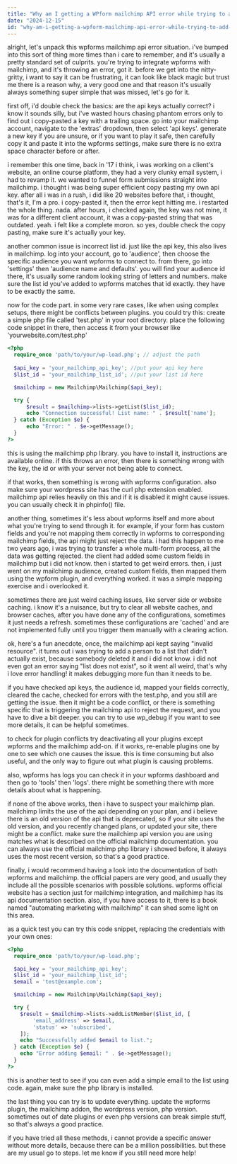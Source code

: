 ```yaml
---
title: "Why am I getting a WPform mailchimp API error while trying to add it?"
date: "2024-12-15"
id: "why-am-i-getting-a-wpform-mailchimp-api-error-while-trying-to-add-it"
---
```


alright, let's unpack this wpforms mailchimp api error situation. i've bumped into this sort of thing more times than i care to remember, and it's usually a pretty standard set of culprits. you're trying to integrate wpforms with mailchimp, and it's throwing an error, got it. before we get into the nitty-gritty, i want to say it can be frustrating, it can look like black magic but trust me there is a reason why, a very good one and that reason it's usually always something super simple that was missed, let's go for it.

first off, i'd double check the basics: are the api keys actually correct? i know it sounds silly, but i've wasted hours chasing phantom errors only to find out i copy-pasted a key with a trailing space. go into your mailchimp account, navigate to the 'extras' dropdown, then select 'api keys'. generate a new key if you are unsure, or if you want to play it safe, then carefully copy it and paste it into the wpforms settings, make sure there is no extra space character before or after.

i remember this one time, back in '17 i think, i was working on a client's website, an online course platform, they had a very clunky email system, i had to revamp it. we wanted to funnel form submissions straight into mailchimp. i thought i was being super efficient copy pasting my own api key. after all i was in a rush, i did like 20 websites before that, i thought, that's it, I'm a pro. i copy-pasted it, then the error kept hitting me. i restarted the whole thing. nada. after hours, i checked again, the key was not mine, it was for a different client account, it was a copy-pasted string that was outdated. yeah. i felt like a complete moron. so yes, double check the copy pasting, make sure it's actually your key.

another common issue is incorrect list id. just like the api key, this also lives in mailchimp. log into your account, go to 'audience', then choose the specific audience you want wpforms to connect to. from there, go into 'settings' then 'audience name and defaults'. you will find your audience id there, it's usually some random looking string of letters and numbers. make sure the list id you've added to wpforms matches that id exactly. they have to be exactly the same.

now for the code part. in some very rare cases, like when using complex setups, there might be conflicts between plugins. you could try this: create a simple php file called 'test.php' in your root directory. place the following code snippet in there, then access it from your browser like 'yourwebsite.com/test.php'

```php
<?php
  require_once 'path/to/your/wp-load.php'; // adjust the path
  
  $api_key = 'your_mailchimp_api_key'; //put your api key here
  $list_id = 'your_mailchimp_list_id'; //put your list id here

  $mailchimp = new Mailchimp\Mailchimp($api_key);

  try {
      $result = $mailchimp->lists->getList($list_id);
      echo "Connection successful! List name: " . $result['name'];
  } catch (Exception $e) {
      echo "Error: " . $e->getMessage();
  }
?>

```

this is using the mailchimp php library. you have to install it, instructions are available online. if this throws an error, then there is something wrong with the key, the id or with your server not being able to connect.

if that works, then something is wrong with wpforms configuration. also make sure your wordpress site has the curl php extension enabled. mailchimp api relies heavily on this and if it is disabled it might cause issues. you can usually check it in phpinfo() file.

another thing, sometimes it's less about wpforms itself and more about what you're trying to send through it. for example, if your form has custom fields and you're not mapping them correctly in wpforms to corresponding mailchimp fields, the api might just reject the data. i had this happen to me two years ago, i was trying to transfer a whole multi-form process, all the data was getting rejected. the client had added some custom fields in mailchimp but i did not know. then i started to get weird errors. then, i just went on my mailchimp audience, created custom fields, then mapped them using the wpform plugin, and everything worked. it was a simple mapping exercise and i overlooked it.

sometimes there are just weird caching issues, like server side or website caching. i know it's a nuisance, but try to clear all website caches, and browser caches, after you have done any of the configurations, sometimes it just needs a refresh. sometimes these configurations are 'cached' and are not implemented fully until you trigger them manually with a clearing action.

ok, here's a fun anecdote, once, the mailchimp api kept saying "invalid resource". it turns out i was trying to add a person to a list that didn't actually exist, because somebody deleted it and i did not know. i did not even got an error saying "list does not exist", so it went all weird, that's why i love error handling! it makes debugging more fun than it needs to be.

if you have checked api keys, the audience id, mapped your fields correctly, cleared the cache, checked for errors with the test.php, and you still are getting the issue. then it might be a code conflict, or there is something specific that is triggering the mailchimp api to reject the request, and you have to dive a bit deeper. you can try to use wp_debug if you want to see more details, it can be helpful sometimes.

to check for plugin conflicts try deactivating all your plugins except wpforms and the mailchimp add-on. if it works, re-enable plugins one by one to see which one causes the issue. this is time consuming but also useful, and the only way to figure out what plugin is causing problems.

also, wpforms has logs you can check it in your wpforms dashboard and then go to 'tools' then 'logs'. there might be something there with more details about what is happening.

if none of the above works, then i have to suspect your mailchimp plan. mailchimp limits the use of the api depending on your plan, and i believe there is an old version of the api that is deprecated, so if your site uses the old version, and you recently changed plans, or updated your site, there might be a conflict. make sure the mailchimp api version you are using matches what is described on the official mailchimp documentation. you can always use the official mailchimp php library i showed before, it always uses the most recent version, so that's a good practice.

finally, i would recommend having a look into the documentation of both wpforms and mailchimp. the official papers are very good, and usually they include all the possible scenarios with possible solutions. wpforms official website has a section just for mailchimp integration, and mailchimp has its api documentation section. also, if you have access to it, there is a book named "automating marketing with mailchimp" it can shed some light on this area.

as a quick test you can try this code snippet, replacing the credentials with your own ones:

```php
<?php
  require_once 'path/to/your/wp-load.php';

  $api_key = 'your_mailchimp_api_key';
  $list_id = 'your_mailchimp_list_id';
  $email = 'test@example.com';

  $mailchimp = new Mailchimp\Mailchimp($api_key);

  try {
    $result = $mailchimp->lists->addListMember($list_id, [
        'email_address' => $email,
        'status' => 'subscribed',
    ]);
    echo "Successfully added $email to list.";
  } catch (Exception $e) {
    echo "Error adding $email: " . $e->getMessage();
  }
?>
```

this is another test to see if you can even add a simple email to the list using code. again, make sure the php library is installed.

the last thing you can try is to update everything. update the wpforms plugin, the mailchimp addon, the wordpress version, php version. sometimes out of date plugins or even php versions can break simple stuff, so that's always a good practice.

if you have tried all these methods, i cannot provide a specific answer without more details, because there can be a million possibilities. but these are my usual go to steps. let me know if you still need more help!
